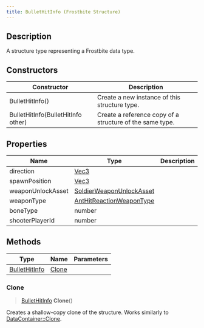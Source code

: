 ```yaml
---
title: BulletHitInfo (Frostbite Structure)
---
```

## Description

A structure type representing a Frostbite data type.

## Constructors

| Constructor                        | Description                                              |
| ---------------------------------- | -------------------------------------------------------- |
| BulletHitInfo()                    | Create a new instance of this structure type.            |
| BulletHitInfo(BulletHitInfo other) | Create a reference copy of a structure of the same type. |

## Properties

| Name              | Type                                                 | Description |
| ----------------- | ---------------------------------------------------- | ----------- |
| direction         | [Vec3](/vext/ref/cls/shr/Vec3)                    |             |
| spawnPosition     | [Vec3](/vext/ref/cls/shr/Vec3)                    |             |
| weaponUnlockAsset | [SoldierWeaponUnlockAsset](SoldierWeaponUnlockAsset) |             |
| weaponType        | [AntHitReactionWeaponType](AntHitReactionWeaponType) |             |
| boneType          | number                                               |             |
| shooterPlayerId   | number                                               |             |

## Methods

| Type                           | Name            | Parameters |
| ------------------------------ | --------------- | ---------- |
| [BulletHitInfo](BulletHitInfo) | [Clone](#clone) |            |

### Clone

> [BulletHitInfo](BulletHitInfo) **Clone**()

Creates a shallow-copy clone of the structure. Works similarly to [DataContainer::Clone](/vext/ref/cls/shr/datacontainer#clone).
